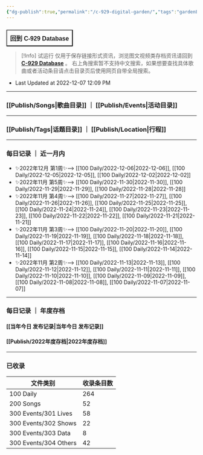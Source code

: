 ```yaml
---
{"dg-publish":true,"permalink":"/c-929-digital-garden/","tags":"gardenEntry"}
---
```


 
<div style="display: flex; cursor: pointer;"> 
	<a href="https://c929-song.super.site/" target="_blank"> 
		<button style=" font-size: 16px; padding: 8px; height: fit-content; margin-top: 10px; background: var(--text-accent); font-weight: 600; color: var(--text-on-accent); "> 
			回到 C-929 Database 
		</button> 
	</a>
 </div>

> [!Info] 试运行
> 仅用于保存链接形式资讯，浏览图文视频类存档资讯请回到 **[C-929 Database](https://c929-song.super.site/)** 。
> 右上角搜索暂不支持中文搜索，如果想要查找具体歌曲或者活动条目请点击目录页后使用网页自带全局搜索。

- Last Updated at 2022-12-07 12:09 PM 


---
### [[Publish/Songs\|歌曲目录]] ｜  [[Publish/Events\|活动目录]]
---
### [[Publish/Tags\|话题目录]] ｜ [[Publish/Location\|行程]]
---
### 每日记录 ｜ 近一月内
- ✨2022年12月 第1周✨--> [[100 Daily/2022-12-06\|2022-12-06]], [[100 Daily/2022-12-05\|2022-12-05]], [[100 Daily/2022-12-02\|2022-12-02]]
- ✨2022年11月 第5周✨--> [[100 Daily/2022-11-30\|2022-11-30]], [[100 Daily/2022-11-29\|2022-11-29]], [[100 Daily/2022-11-28\|2022-11-28]]
- ✨2022年11月 第4周✨--> [[100 Daily/2022-11-27\|2022-11-27]], [[100 Daily/2022-11-26\|2022-11-26]], [[100 Daily/2022-11-25\|2022-11-25]], [[100 Daily/2022-11-24\|2022-11-24]], [[100 Daily/2022-11-23\|2022-11-23]], [[100 Daily/2022-11-22\|2022-11-22]], [[100 Daily/2022-11-21\|2022-11-21]]
- ✨2022年11月 第3周✨--> [[100 Daily/2022-11-20\|2022-11-20]], [[100 Daily/2022-11-19\|2022-11-19]], [[100 Daily/2022-11-18\|2022-11-18]], [[100 Daily/2022-11-17\|2022-11-17]], [[100 Daily/2022-11-16\|2022-11-16]], [[100 Daily/2022-11-15\|2022-11-15]], [[100 Daily/2022-11-14\|2022-11-14]]
- ✨2022年11月 第2周✨--> [[100 Daily/2022-11-13\|2022-11-13]], [[100 Daily/2022-11-12\|2022-11-12]], [[100 Daily/2022-11-11\|2022-11-11]], [[100 Daily/2022-11-10\|2022-11-10]], [[100 Daily/2022-11-09\|2022-11-09]], [[100 Daily/2022-11-08\|2022-11-08]], [[100 Daily/2022-11-07\|2022-11-07]]

---
### 每日记录 ｜ 年度存档

#### [[当年今日 发布记录\|当年今日 发布记录]]
#### [[Publish/2022年度存档\|2022年度存档]]

---
### 已收录

| 文件类别                  | 收录条目数 |
| --------------------- | ----- |
| 100 Daily             | 264   |
| 200 Songs             | 52    |
| 300 Events/301 Lives  | 58    |
| 300 Events/302 Shows  | 22    |
| 300 Events/303 Data   | 8     |
| 300 Events/304 Others | 42    |

